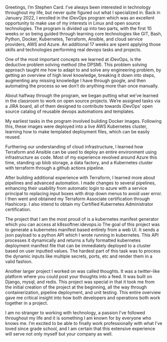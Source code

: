 Greetings, I’m Stephen Card. I’ve always been interested in technology throughout my life, but never quite figured out what I specialized in. Back in January 2022, I enrolled in the iDevOps program which was an excellent opportunity to make use of my interests in Linux and open source technologies. The program is divided up into two parts, with the first 10 weeks or so being guided through learning core technologies like GIT, Bash, Python, Docker, Kubernetes, Terraform, Ansible, and cloud service providers, AWS and Azure. An additional 17 weeks are spent applying those skills and technologies performing real devops tasks and projects. 

One of the most important concepts we learned at iDevOps, is the deductive problem solving method (the DPSM). This problem solving approach taught me how to adapt to and solve any engineering problem, by getting an overview of high level knowledge, breaking it down into steps, augmenting any missing knowledge I have through google, and then automating the process so we don’t do anything more than once manually. 

About halfway through the program, we began putting what we’ve learned in the classroom to work on open source projects. We’re assigned tasks via a JIRA board, all of them designed to contribute towards iDevOps’ open source catalog of reusable devops automations and templates. 

My earliest tasks in the program involved building Docker images. Following this, these images were deployed into a live AWS Kubernetes cluster, learning how to make templated deployment files, which can be easily reused. 

Furthering our understanding of cloud infrastructure, I learned how Terraform and Ansible can be used to deploy an entire environment using infrastructure as code. Most of my experience revolved around Azure this time, standing up blob storage, a data factory, and a Kubernetes cluster with terraform through a github actions pipeline. 

After building additional experience with Terraform, I learned more about pipelines and advanced automation. I made changes to several pipelines, enhancing their usability from automatic login to azure with a service principal to replacing input boxes with drop down menus to avoid user error. I then went and obtained my Terraform Associate certification through Hashicorp. I also intend to obtain my Certified Kubernetes Administrator certification.

The project that I am the most proud of is a kubernetes manifest generator which you can access at k8ssoftner.idevops.io The goal of this project was to generate a kubernetes manifest based entirely from a web UI. It sends a json payload to a python API which I wrote running in kubernetes. This API processes it dynamically and returns a fully formatted kubernetes deployment manifest file that can be immediately deployed to a cluster based on user inputted values. The hardest part of this task was to process the dynamic inputs like multiple secrets, ports, etc and render them in a valid fashion. 

Another larger project I worked on was called thoughts. It was a twitter-like platform where you could post your thoughts into a feed. It was built on Django, mysql, and redis. This project was special in that it took me from the initial creation of the project at the beginning, all the way through containerization, pipeline deployment, and unit testing. This entire overview gave me critical insight into how both developers and operations both work together in a project. 

I am no stranger to working with technology, a passion I’ve followed throughout my life and it is something I am known for by everyone who knows me. I’m excited to be able to finally work professionally with what I’ve loved since grade school, and I am certain that this extensive experience will serve not only myself but your company as well. 
